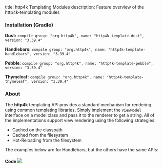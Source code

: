 title: http4k Templating Modules
description: Feature overview of the http4k-templating modules

### Installation (Gradle)
**Dust:** ```compile group: "org.http4k", name: "http4k-template-dust", version: "3.39.4"```

**Handlebars:** ```compile group: "org.http4k", name: "http4k-template-handlebars", version: "3.39.4"```

**Pebble:** ```compile group: "org.http4k", name: "http4k-template-pebble", version: "3.39.4"```

**Thymeleaf:** ```compile group: "org.http4k", name: "http4k-template-thymeleaf", version: "3.39.4"```

### About
The **http4k** templating API provides a standard mechanism for rendering using common templating libraries. Simply implement the `ViewModel` interface on a model class and pass it to the renderer to get a string. All of the implementations support view rendering using the following strategies:

* Cached on the classpath
* Cached from the filesystem
* Hot-Reloading from the filesystem

The examples below are for Handlebars, but the others have the same APIs:

#### Code  [<img class="octocat" src="/img/octocat-32.png"/>](https://github.com/http4k/http4k/blob/master/src/docs/guide/modules/templating/example.kt)

 <script src="https://gist-it.appspot.com/https://github.com/http4k/http4k/blob/master/src/docs/guide/modules/templating/example.kt"></script>
